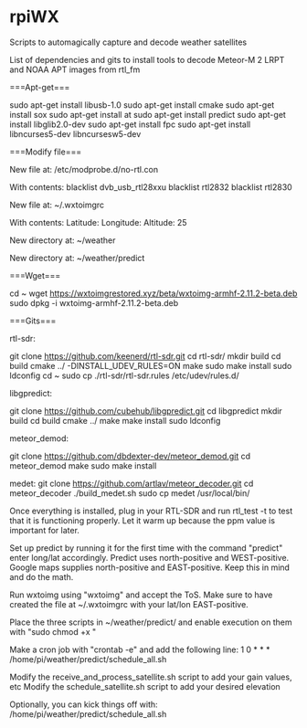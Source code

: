 # rpiWX
Scripts to automagically capture and decode weather satellites


List of dependencies and gits to install tools to decode Meteor-M 2 LRPT and NOAA APT
images from rtl_fm



===Apt-get===

sudo apt-get install libusb-1.0
sudo apt-get install cmake
sudo apt-get install sox
sudo apt-get install at
sudo apt-get install predict
sudo apt-get install libglib2.0-dev
sudo apt-get install fpc
sudo apt-get install libncurses5-dev libncursesw5-dev  

===Modify file===

New file at:
/etc/modprobe.d/no-rtl.con

With contents:
blacklist dvb_usb_rtl28xxu
blacklist rtl2832
blacklist rtl2830

New file at:
~/.wxtoimgrc

With contents:
Latitude: <Your Latitude>
Longitude: <Your Longitude EAST POSITIVE>
Altitude: 25

New directory at:
~/weather

New directory at:
~/weather/predict

===Wget===

cd ~
wget https://wxtoimgrestored.xyz/beta/wxtoimg-armhf-2.11.2-beta.deb
sudo dpkg -i wxtoimg-armhf-2.11.2-beta.deb

===Gits===

rtl-sdr:

git clone https://github.com/keenerd/rtl-sdr.git
cd rtl-sdr/
mkdir build
cd build
cmake ../ -DINSTALL_UDEV_RULES=ON
make
sudo make install
sudo ldconfig
cd ~
sudo cp ./rtl-sdr/rtl-sdr.rules /etc/udev/rules.d/

libgpredict:

git clone https://github.com/cubehub/libgpredict.git
cd libgpredict
mkdir build
cd build
cmake ../
make
make install
sudo ldconfig


meteor_demod:

git clone https://github.com/dbdexter-dev/meteor_demod.git
cd meteor_demod
make
sudo make install


medet:
git clone https://github.com/artlav/meteor_decoder.git
cd meteor_decoder
./build_medet.sh
sudo cp medet /usr/local/bin/


Once everything is installed, plug in your RTL-SDR and run rtl_test -t to test that it is functioning properly. Let it warm up because the ppm value is important for later.

Set up predict by running it for the first time with the command "predict" enter long/lat accordingly. Predict uses north-positive and WEST-positive. Google maps supplies north-positive and EAST-positive. Keep this in mind and do the math.

Run wxtoimg using "wxtoimg" and accept the ToS. Make sure to have created the file at ~/.wxtoimgrc with your lat/lon EAST-positive.

Place the three scripts in ~/weather/predict/ and enable execution on them with "sudo chmod +x <scriptname>"

Make a cron job with "crontab -e" and add the following line:
1 0 * * * /home/pi/weather/predict/schedule_all.sh

Modify the receive_and_process_satellite.sh script to add your gain values, etc
Modify the schedule_satellite.sh script to add your desired elevation

Optionally, you can kick things off with: /home/pi/weather/predict/schedule_all.sh
